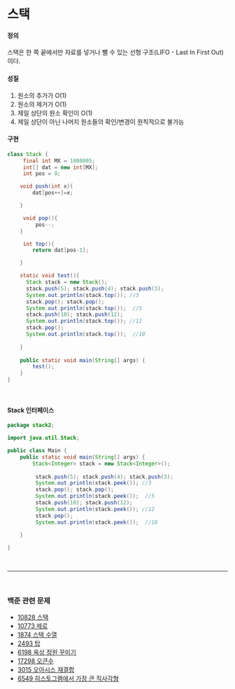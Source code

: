 # 스택

#### 정의
스택은 한 쪽 끝에서만 자료를 넣거나 뺄 수 있는 선형 구조(LIFO - Last In First Out)이다.

#### 성질
1) 원소의 추가가 O(1)
2) 원소의 제거가 O(1)
3) 제일 상단의 원소 확인이 O(1)
4) 제일 상단이 아닌 나머지 원소들의 확인/변경이 원칙적으로 불가능


#### 구현

```java
class Stack {
	 final int MX = 1000005;
	 int[] dat = new int[MX];
	 int pos = 0;

    void push(int x){
		dat[pos++]=x;

	}

	 void pop(){
		 pos--;
	}

	 int top(){
		return dat[pos-1];

	}

	static void test(){
	  Stack stack = new Stack();
	  stack.push(5); stack.push(4); stack.push(3);
	  System.out.println(stack.top()); //3
	  stack.pop(); stack.pop();
	  System.out.println(stack.top());  //5
	  stack.push(10); stack.push(12);
	  System.out.println(stack.top()); //12
	  stack.pop();
	  System.out.println(stack.top());  //10
	 
	}
	
	public static void main(String[] args) {
		test();
	}
}
```

<br>

#### Stack 인터페이스

```java
package stack2;

import java.util.Stack;

public class Main {
	public static void main(String[] args) {
		Stack<Integer> stack = new Stack<Integer>();
		
		 stack.push(5); stack.push(4); stack.push(3);
		 System.out.println(stack.peek()); //3
		 stack.pop(); stack.pop();
		 System.out.println(stack.peek());  //5
		 stack.push(10); stack.push(12);
		 System.out.println(stack.peek()); //12
		 stack.pop();
		 System.out.println(stack.peek());  //10
		
	}

}
```

<br>

----------------------------

<br>

### 백준 관련 문제

* [10828 스택](https://www.acmicpc.net/problem/10828)
* [10773 제로](https://www.acmicpc.net/problem/10773)
* [1874	스택 수열](https://www.acmicpc.net/problem/1874)
* [2493	탑](https://www.acmicpc.net/problem/2493)
* [6198	옥상 정원 꾸미기](https://www.acmicpc.net/problem/6198)
* [17298 오큰수](https://www.acmicpc.net/problem/17298)
* [3015	오아시스 재결합](https://www.acmicpc.net/problem/3015)
* [6549	히스토그램에서 가장 큰 직사각형](https://www.acmicpc.net/problem/6549)